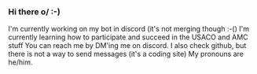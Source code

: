 ### Hi there o/ :-)


I'm currently working on my bot in discord (it's not merging though :-()
I'm currently learning how to participate and succeed in the USACO and AMC stuff
You can reach me by DM'ing me on discord. I also check github, but there is not a way to send messages (it's a coding site)
My pronouns are he/him.


